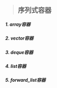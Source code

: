 > ## 序列式容器


##### 1. array容器


##### 2. vector容器


##### 3. deque容器


##### 4. list容器



##### 5. forward_list容器
